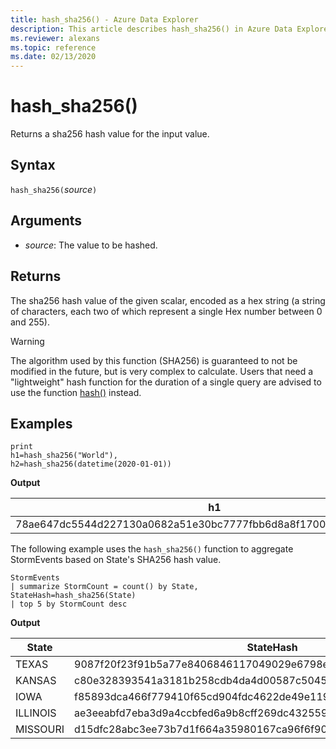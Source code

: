 ```yaml
---
title: hash_sha256() - Azure Data Explorer
description: This article describes hash_sha256() in Azure Data Explorer.
ms.reviewer: alexans
ms.topic: reference
ms.date: 02/13/2020
---
```

# hash_sha256()

Returns a sha256 hash value for the input value.

## Syntax

`hash_sha256(`*source*`)`

## Arguments

* *source*: The value to be hashed.

## Returns

The sha256 hash value of the given scalar, encoded as a hex string (a string
of characters, each two of which represent a single Hex number between 0
and 255).

> [!WARNING]
> The algorithm used by this function (SHA256) is guaranteed
> to not be modified in the future, but is very complex to calculate. Users that
> need a "lightweight" hash function for the duration of a single query are advised
> to use the function [hash()](./hashfunction.md) instead.

## Examples

<!-- csl: https://help.kusto.windows.net/Samples -->
```kusto
print 
h1=hash_sha256("World"),
h2=hash_sha256(datetime(2020-01-01))
```

**Output**

|h1|h2|
|---|---|
|78ae647dc5544d227130a0682a51e30bc7777fbb6d8a8f17007463a3ecd1d524|ba666752dc1a20eb750b0eb64e780cc4c968bc9fb8813461c1d7e750f302d71d|

The following example uses the `hash_sha256()` function to aggregate StormEvents based on State's SHA256 hash value. 

<!-- csl: https://help.kusto.windows.net/Samples -->
```kusto
StormEvents 
| summarize StormCount = count() by State, StateHash=hash_sha256(State)
| top 5 by StormCount desc
```

**Output**

|State|StateHash|StormCount|
|---|---|---|
|TEXAS|9087f20f23f91b5a77e8406846117049029e6798ebbd0d38aea68da73a00ca37|4701|
|KANSAS|c80e328393541a3181b258cdb4da4d00587c5045e8cf3bb6c8fdb7016b69cc2e|3166|
|IOWA|f85893dca466f779410f65cd904fdc4622de49e119ad4e7c7e4a291ceed1820b|2337|
|ILLINOIS|ae3eeabfd7eba3d9a4ccbfed6a9b8cff269dc43255906476282e0184cf81b7fd|2022|
|MISSOURI|d15dfc28abc3ee73b7d1f664a35980167ca96f6f90e034db2a6525c0b8ba61b1|2016|
